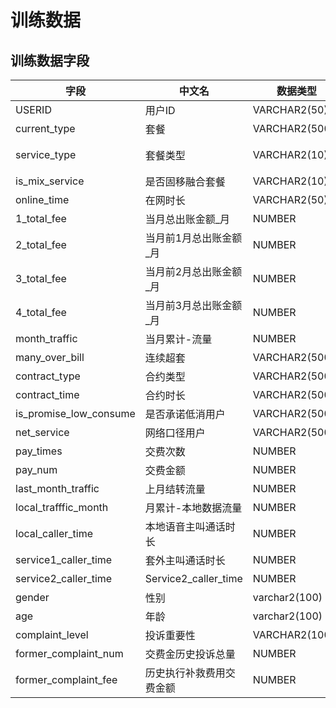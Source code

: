 # 训练数据
## 训练数据字段
| 字段 | 中文名 | 数据类型 | 说明 |
| --- | --- | --- | --- |
| USERID | 用户ID | VARCHAR2(50) | 用户编码，标识用户的唯一字段 | 
| current_type | 套餐 | VARCHAR2(500) | / |
| service_type|套餐类型  | VARCHAR2(10) | 0：23G融合，1：2I2C，2：2G，3：3G，4：4G |
| is_mix_service | 是否固移融合套餐 | VARCHAR2(10) | 1.是 0.否 |
| online_time | 在网时长 | VARCHAR2(50) | / |
| 1_total_fee |当月总出账金额_月 | NUMBER | 单位：元 |
| 2_total_fee |当月前1月总出账金额_月 | NUMBER | 单位：元
| 3_total_fee |当月前2月总出账金额_月 | NUMBER | 单位：元 |
| 4_total_fee |当月前3月总出账金额_月 | NUMBER | 单位：元 |
| month_traffic | 当月累计-流量 | NUMBER | 单位：MB |
| many_over_bill | 连续超套 | VARCHAR2(500) | 1-是，0-否 |
| contract_type | 合约类型 | VARCHAR2(500) | ZBG_DIM.DIM_CBSS_ACTIVITY_TYPE |
| contract_time | 合约时长 | VARCHAR2(500) | / |
| is_promise_low_consume | 是否承诺低消用户 | VARCHAR2(500) | 1.是 0.否 |
| net_service |网络口径用户 | VARCHAR2(500) | 20AAAAAA-2G |
| pay_times | 交费次数 | NUMBER | 单位：次 |
| pay_num | 交费金额 | NUMBER | 单位：元 |
| last_month_traffic | 上月结转流量 | NUMBER |单位：MB |
| local_trafffic_month | 月累计-本地数据流量 | NUMBER | 单位：MB |
| local_caller_time | 本地语音主叫通话时长 | NUMBER | 单位：分钟 |
| service1_caller_time | 套外主叫通话时长 | NUMBER | 单位：分钟 |
| service2_caller_time | Service2_caller_time | NUMBER | 单位：分钟 |
| gender | 性别 | varchar2(100) | 01.男 02女 |
| age | 年龄 | varchar2(100) | / |
| complaint_level | 投诉重要性 | VARCHAR2(1000) | 1：普通，2：重要，3：重大 |
| former_complaint_num | 交费金历史投诉总量 | NUMBER | 单位：次 |
| former_complaint_fee | 历史执行补救费用交费金额 | NUMBER | 单位：分 |

